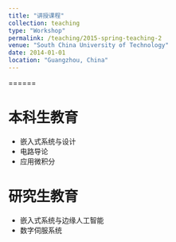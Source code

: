 ```yaml
---
title: "讲授课程"
collection: teaching
type: "Workshop"
permalink: /teaching/2015-spring-teaching-2
venue: "South China University of Technology"
date: 2014-01-01
location: "Guangzhou, China"
---
```

======

# 本科生教育
- 嵌入式系统与设计
- 电路导论
- 应用微积分

# 研究生教育
- 嵌入式系统与边缘人工智能
- 数字伺服系统
